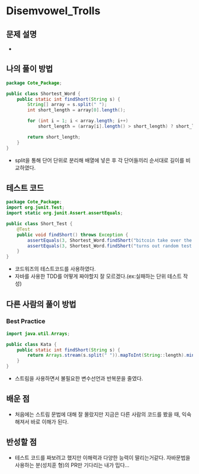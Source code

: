 # Disemvowel_Trolls

## 문제 설명

*  

## 나의 풀이 방법

```java
package Cote_Package;

public class Shortest_Word {
    public static int findShort(String s) {
        String[] array = s.split(" ");
        int short_length = array[0].length();

        for (int i = 1; i < array.length; i++)
            short_length = (array[i].length() > short_length) ? short_length : array[i].length();

        return short_length;
    }
}
```

*  split을 통해 단어 단위로 분리해 배열에 넣은 후 각 단어들끼리 순서대로 길이를 비교하였다.


## 테스트 코드
```java
package Cote_Package;
import org.junit.Test;
import static org.junit.Assert.assertEquals;

public class Short_Test {
	@Test
    public void findShort() throws Exception {
        assertEquals(3, Shortest_Word.findShort("bitcoin take over the world maybe who knows perhaps"));
        assertEquals(3, Shortest_Word.findShort("turns out random test cases are easier than writing out basic ones"));
    }
}
```
*  코드워즈의 테스트코드를 사용하였다.
*  자바를 사용한 TDD를 어떻게 짜야할지 잘 모르겠다.(ex:실패하는 단위 테스트 작성)


## 다른 사람의 풀이 방법

### Best Practice

```java
import java.util.Arrays;

public class Kata {
    public static int findShort(String s) {
        return Arrays.stream(s.split(" ")).mapToInt(String::length).min().getAsInt();
    }
}
```
*   스트림을 사용하면서 불필요한 변수선언과 반복문을 줄였다.


## 배운 점

*  처음에는 스트림 문법에 대해 잘 몰랐지만 지금은 다른 사람의 코드를 봤을 때, 익숙해져서 바로 이해가 된다.


## 반성할 점

*  테스트 코드를 짜보려고 했지만 이해력과 다양한 능력이 딸리는거같다. 자바문법을 사용하는 분(성치훈 형)의 PR만 기다리는 내가 밉다...
